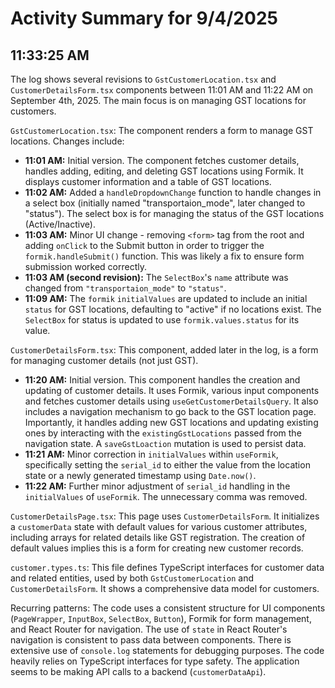 # Activity Summary for 9/4/2025

## 11:33:25 AM
The log shows several revisions to `GstCustomerLocation.tsx` and `CustomerDetailsForm.tsx` components between 11:01 AM and 11:22 AM on September 4th, 2025.  The main focus is on managing GST locations for customers.

`GstCustomerLocation.tsx`:  The component renders a form to manage GST locations.  Changes include:

* **11:01 AM:** Initial version.  The component fetches customer details, handles adding, editing, and deleting GST locations using Formik. It displays customer information and a table of GST locations.
* **11:02 AM:** Added a `handleDropdownChange` function to handle changes in a select box (initially named "transportaion_mode", later changed to "status").  The select box is for managing the status of the GST locations (Active/Inactive).
* **11:03 AM:**  Minor UI change - removing `<form>` tag from the root and adding `onClick` to the Submit button in order to trigger the `formik.handleSubmit()` function.  This was likely a fix to ensure form submission worked correctly.
* **11:03 AM (second revision):** The `SelectBox`'s `name` attribute was changed from `"transportaion_mode"` to `"status"`.
* **11:09 AM:**  The `formik` `initialValues` are updated to include an initial `status` for GST locations, defaulting to "active" if no locations exist. The `SelectBox` for status is updated to use `formik.values.status` for its value.


`CustomerDetailsForm.tsx`: This component, added later in the log, is a form for managing customer details (not just GST).

* **11:20 AM:** Initial version. This component handles the creation and updating of customer details. It uses Formik, various input components and fetches customer details using `useGetCustomerDetailsQuery`.  It also includes a navigation mechanism to go back to the GST location page.  Importantly, it handles adding new GST locations and updating existing ones by interacting with the `existingGstLocations` passed from the navigation state. A `saveGstLoaction` mutation is used to persist data.
* **11:21 AM:** Minor correction in `initialValues` within `useFormik`, specifically setting the `serial_id` to either the value from the location state or a newly generated timestamp using `Date.now()`.
* **11:22 AM:**  Further minor adjustment of `serial_id` handling in the `initialValues` of `useFormik`.  The unnecessary comma was removed.


`CustomerDetailsPage.tsx`: This page uses `CustomerDetailsForm`. It initializes a `customerData` state with default values for various customer attributes, including arrays for related details like GST registration. The creation of default values implies this is a form for creating new customer records.

`customer.types.ts`: This file defines TypeScript interfaces for customer data and related entities, used by both `GstCustomerLocation` and `CustomerDetailsForm`.  It shows a comprehensive data model for customers.


Recurring patterns:  The code uses a consistent structure for UI components (`PageWrapper`, `InputBox`, `SelectBox`, `Button`), Formik for form management, and React Router for navigation.  The use of `state` in React Router's navigation is consistent to pass data between components. There is extensive use of `console.log` statements for debugging purposes.  The code heavily relies on TypeScript interfaces for type safety.  The application seems to be making API calls to a backend (`customerDataApi`).
